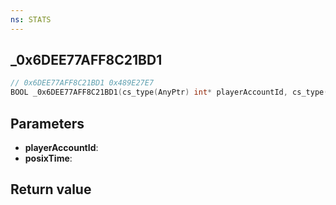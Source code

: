 ```yaml
---
ns: STATS
---
```

## _0x6DEE77AFF8C21BD1

```c
// 0x6DEE77AFF8C21BD1 0x489E27E7
BOOL _0x6DEE77AFF8C21BD1(cs_type(AnyPtr) int* playerAccountId, cs_type(AnyPtr) int* posixTime);
```


## Parameters
* **playerAccountId**: 
* **posixTime**: 

## Return value
